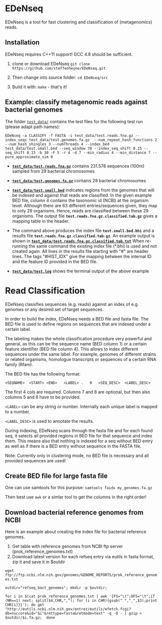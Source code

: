 # EDeNseq

EDeNseq is a tool for fast clustering and classification of (metagenomics) reads.

## Installation

EDeNseq requires C++11 support! GCC 4.8 should be sufficient. 

1. clone or download EDeNseq
	`git clone https://github.com/steffenheyne/EDeNseq.git`
	
2. Then change into source folder: `cd EDeNseq/src` 

3. Build it with: `make`  - that's it!

## Example: classify metagenomic reads against bacterial genomes

The folder [`test_data/`](https://github.com/steffenheyne/EDeNseq/blob/master/test_data/) 
contains the test files for the following test run (please adapt path names):

`EDeNseq -a CLASSIFY -f FASTA -i test_data/test.reads.fna.gz --index_seqs test_data/test.genomes.fa.gz  --num_repeat_hash_functions 2 --num_hash_shingles 3 --numThreads 4 --index_bed test_data/test.small.bed --seq_window 70 --index_seq_shift 0.15 --seq_shift 0.13 -b 30 -F 5 -r 4 -d 7 --min_radius 4 --min_distance 7 --pure_approximate_sim 0`

- [**`test_data/test.reads.fna.gz`**](https://github.com/steffenheyne/EDeNseq/blob/master/test_data/test.reads.fna.gz) contains 231.578 sequences (100nt) sampled from 29 bacterial chromosomes
- [**`test_data/test.genomes.fa.gz`**](https://github.com/steffenheyne/EDeNseq/blob/master/test_data/test.genomes.fa.gz) contains 29 bacterial chromosomes
- [**`test_data/test.small.bed`**](https://github.com/steffenheyne/EDeNseq/blob/master/test_data/test.small.bed) 
indicates regions from the genomes that will be indexed and against that reads are classified. In the given example BED file, column 4 contains the taxonomic id (NCBI) at the organism level. Although there are 63 different entries/sequences given, they map to only 29 organisms. 
Hence, reads are classified between these 29 organisms. The output file **`test.reads.fna.gz.classified.tab.gz`** gives a mapping table in the header. 

- The command above produces the index file **`test.small.bed.bhi`** and a results file **`test.reads.fna.gz.classified.tab.gz`**. 
An example output is shown in 
[**`test_data/test.reads.fna.gz.classified.tab.txt`**](https://github.com/steffenheyne/EDeNseq/blob/master/test_data/test.reads.fna.gz.classified.tab.txt)
When re-running the same command the existing index file (*.bhi) is used and not created again. All lines in the results file starting with "#" are header lines.
The tags "#HIST_IDX" give the mapping between the internal ID and the feature ID provided in the BED file. 

- [**`test_data/test.log`**](https://github.com/steffenheyne/EDeNseq/blob/master/test_data/test.log) shows the terminal output of the above example

# Read Classification

EDeNseq classifies sequences (e.g. reads) against an index of e.g. genomes or 
any desired set of target sequences.

In order to build the index, EDeNseq needs a BED file and fasta file. 
The BED file is used to define regions on sequences that are
indexed under a certain label. 

The labeling makes the whole classification procedure very powerful and 
general, as this can be the sequence name (BED column 1) or a certain feature 
identifier (BED file column 4). This allows to index different 
sequences under the same label. For example, genomes of different 
strains or related organisms, homologue transcripts or sequences of a certain 
RNA family (Rfam).

The BED file has the following format:

`<SEQNAME>	<START>	<END>	<LABEL>	.	0	<SEQ_DESC>	<LABEL_DESC>`

The first 4 cols are required. Columns 7 and 8 are optional, but then also 
columns 5 and 6 have to be provided.

`<LABEL>` can be any string or number. Internally each unique label is mapped to
a number. 

`<LABEL_DESC>` is used to annotate the results. 

During indexing, EDeNseq scans through the fasta file and for each found seq, 
it selects all provided regions in BED file for that sequence and index them. 
This means also that nothing is indexed for a seq without BED entry as well as 
if there is a BED entry without sequence in the FASTA file. 

Note: Currently only in clustering mode, no BED file is necessary and all 
provided sequences are used!

## Create BED file for large fasta file

One can use samtools for this purpose: `samtools faidx my_genomes.fa.gz` 

Then best use `awk` or a simlar tool to get the columns in the right order! 

## Download bacterial reference genomes from NCBI

Here is an example about creating the index file for bacterial reference genomes. 

1. Get table with reference genomes from NCBI ftp server (prok_reference_genomes.txt)
2. Download latest version for each refseq entry via eutils in fasta format, zip it and save it in $outdir 

`wget ftp://ftp.ncbi.nlm.nih.gov/genomes/GENOME_REPORTS/prok_reference_genomes.txt`

`outdir="refseq_bact_genomes"; mkdir -p $outdir;` 

`for i in $(cat prok_reference_genomes.txt | awk '{FS="\t";OFS="\t";if (NR==1) next; split($4,CHR,","); for (i in CHR){gsub(" ","_",$3);print CHR[i]}}'); do
	get "http://eutils.ncbi.nlm.nih.gov/entrez/eutils/efetch.fcgi?db=nuccore&id="$i"&rettype=fasta&retmode=text" -q -O - | gzip > $outdir/$i.fa.gz; 
done`


